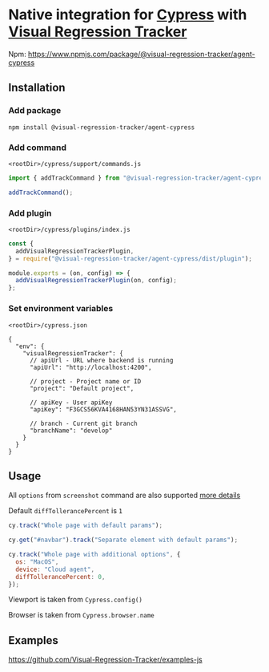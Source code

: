 # Native integration for [Cypress](https://www.cypress.io/) with [Visual Regression Tracker](https://github.com/Visual-Regression-Tracker/Visual-Regression-Tracker)

Npm: https://www.npmjs.com/package/@visual-regression-tracker/agent-cypress

## Installation

### Add package

`npm install @visual-regression-tracker/agent-cypress`

### Add command

`<rootDir>/cypress/support/commands.js`

```js
import { addTrackCommand } from "@visual-regression-tracker/agent-cypress/dist/commands";

addTrackCommand();
```

### Add plugin

`<rootDir>/cypress/plugins/index.js`

```js
const {
  addVisualRegressionTrackerPlugin,
} = require("@visual-regression-tracker/agent-cypress/dist/plugin");

module.exports = (on, config) => {
  addVisualRegressionTrackerPlugin(on, config);
};
```

### Set environment variables

`<rootDir>/cypress.json`

```
{
  "env": {
    "visualRegressionTracker": {
      // apiUrl - URL where backend is running
      "apiUrl": "http://localhost:4200",

      // project - Project name or ID
      "project": "Default project",

      // apiKey - User apiKey
      "apiKey": "F3GCS56KVA4168HAN53YN31ASSVG",

      // branch - Current git branch
      "branchName": "develop"
    }
  }
}
```

## Usage

All `options` from `screenshot` command are also supported [more details](https://docs.cypress.io/api/commands/screenshot.html#Arguments)

Default `diffTollerancePercent` is `1`

```js
cy.track("Whole page with default params");

cy.get("#navbar").track("Separate element with default params");

cy.track("Whole page with additional options", {
  os: "MacOS",
  device: "Cloud agent",
  diffTollerancePercent: 0,
});
```

Viewport is taken from `Cypress.config()`

Browser is taken from `Cypress.browser.name`

## Examples
https://github.com/Visual-Regression-Tracker/examples-js
